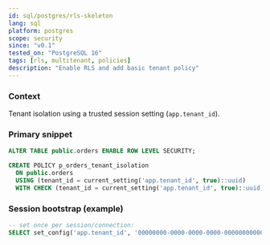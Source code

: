 ```yaml
---
id: sql/postgres/rls-skeleton
lang: sql
platform: postgres
scope: security
since: "v0.1"
tested_on: "PostgreSQL 16"
tags: [rls, multitenant, policies]
description: "Enable RLS and add basic tenant policy"
---
```


### Context
Tenant isolation using a trusted session setting (`app.tenant_id`).

### Primary snippet
```sql
ALTER TABLE public.orders ENABLE ROW LEVEL SECURITY;

CREATE POLICY p_orders_tenant_isolation
  ON public.orders
  USING (tenant_id = current_setting('app.tenant_id', true)::uuid)
  WITH CHECK (tenant_id = current_setting('app.tenant_id', true)::uuid);
```

### Session bootstrap (example)
```sql
-- set once per session/connection:
SELECT set_config('app.tenant_id', '00000000-0000-0000-0000-000000000000', false);
```
